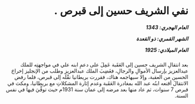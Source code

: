 <h1 dir="rtl">نفي الشريف حسين إلى قبرص .</h1>

<h5 dir="rtl">العام الهجري:  1343

الشهر القمري: ذو القعدة

العام الميلادي: 1925</h5>

<p dir="rtl">بعد انتقالِ الشريف حسين إلى العَقَبة عَمِلَ على دعمِ ابنه علي في مواجهتِه للملك عبدالعزيز بإرسال الأموالِ والرجالِ، فغَضِبَ الملك عبدالعزيز وطلب من الإنجليز إخراجَ الحسين من العقبة، وإلا سيهاجمه هناك، فقررت بريطانيا نقْلَه إلى قبرص، فلما رفض الانتقالَ أقنعه ابنُه عبد الله بمغادرة العَقَبة وعدم إثارة المشكلاتِ مع بريطانيا، ومكث في قبرص 7 سنوات، ثم عاد منها بعد مرضه إلى عمان سنة 1931م حيث توفِّيَ فيها في نفس السنة.</p></br>
